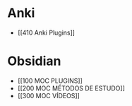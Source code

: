 # Anki

- [[410 Anki Plugins]]

# Obsidian
+ [[100 MOC PLUGINS]]
+ [[200 MOC MÉTODOS DE ESTUDO]]
+ [[300 MOC VÍDEOS]]